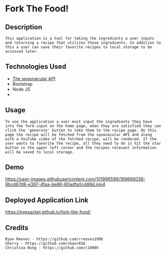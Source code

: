 # Fork The Food!

## Description

    This application is a tool for taking the ingredients a user inputs and returning a recipe that utilizes those ingredients. In addition to this a user can save their favorite recipes to local storage to be accessed later.

## Technologies Used
   * [The spoonacular API](https://spoonacular.com/food-api)
   * Bootstrap
   * Node JS
   * 

## Usage

    To use the application a user must input the ingredients they have into the form input on the home page, when they are satisfied they can click the 'generate' button to take them to the recipe page. On this page the recipe will be fetched from the spoonacular API and along with a YouTube video of the fetched recipe, will be rendered. If the user wants to favorite the recipe, all they need to do is hit the star button in the upper left corner and the recipes relevant information will be saved to local storage.
    
## Demo

https://user-images.githubusercontent.com/101996599/169666038-9bcd67d8-e397-4faa-be86-60adfa0c488d.mp4

## Deployed Application Link
https://eyesackel.github.io/fork-the-food/


## Credits
    Ryan Reeves - https://github.com/rreeves1996
    Sherry - https://github.com/skaur816
    Christina Hong - https://github.com/c1008h
